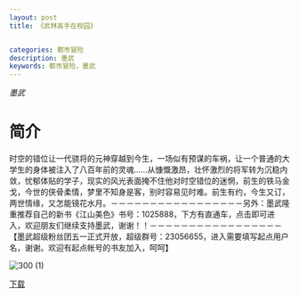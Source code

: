 ```yaml
---
layout: post
title: 《武林高手在校园》


categories: 都市冒险
description: 墨武
keywords: 都市冒险，墨武
---
```


*墨武*

# 简介

时空的错位让一代骁将的元神穿越到今生，一场似有预谋的车祸，让一个普通的大学生的身体被注入了八百年前的灵魂……从慷慨激昂，壮怀激烈的将军转为沉稳内敛，忧郁体贴的学子，现实的风光表面掩不住他对时空错位的迷惘，前生的铁马金戈，今世的侠骨柔情，梦里不知身是客，别时容易见时难。前生有约，今生又订，两世情缘，又怎能镜花水月。－－－－－－－－－－－－－－－－－另外：墨武隆重推荐自己的新书《江山美色》书号：1025888，下方有直通车，点击即可进入，欢迎朋友们继续支持墨武，谢谢！！－－－－－－－－－－－－－－－－－【墨武超级粉丝团五一正式开放，超级群号：23056655，进入需要填写起点用户名，谢谢。欢迎有起点帐号的书友加入，呵呵】

![300 (1)](http://tvax3.sinaimg.cn/large/008dGP0Fgy1gu355vm9vij304605k3yj.jpg)

[下载](https://link.jscdn.cn/1drv/aHR0cHM6Ly8xZHJ2Lm1zL3QvcyFBaGU2R2dNWmVFb2poVG5VZkdxWVdhdHp6OURBP2U9V3c5Ym05.txt)

